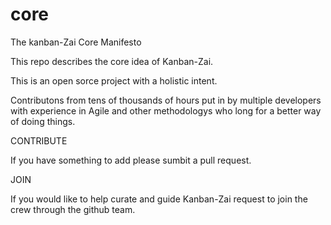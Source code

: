 # core
The kanban-Zai Core Manifesto

This repo describes the core idea of Kanban-Zai.  

This is an open sorce project with a holistic intent.

Contributons from tens of thousands of hours put in by multiple developers with experience in Agile and other methodologys who long for a better way of doing things.


CONTRIBUTE

If you have something to add please sumbit a pull request.


JOIN

If you would like to help curate and guide Kanban-Zai request to join the crew through the github team.
